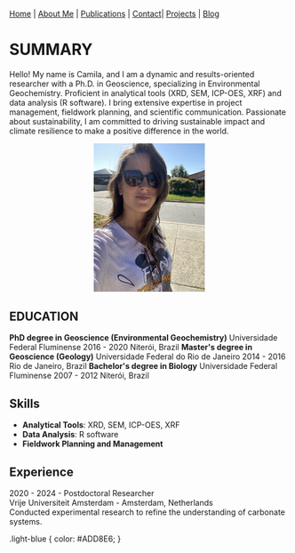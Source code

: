 [Home](./index.md) | [About Me](./about.md) | [Publications](./Publications.md) | [Contact](./contact.md)| [Projects](./projects.md) | [Blog](./blog.md)

# SUMMARY

Hello!
My name is Camila, and I am a dynamic and results-oriented researcher with a Ph.D. in Geoscience, specializing in Environmental Geochemistry. Proficient in analytical tools (XRD, SEM, ICP-OES, XRF) and data analysis (R software). I bring extensive expertise in project management, fieldwork planning, and scientific communication. Passionate about sustainability, I am committed to driving sustainable impact and climate resilience to make a positive difference in the world.

<div style="text-align: center;">
  <img src="IMG_4007.jpeg" alt="Myself" width="200">
</div>

## EDUCATION

**PhD degree in Geoscience (Environmental Geochemistry)**
Universidade Federal Fluminense
2016 - 2020 Niterói, Brazil
**Master's degree in Geoscience (Geology)**
Universidade Federal do Rio de Janeiro
2014 - 2016 Rio de Janeiro, Brazil
**Bachelor's degree in Biology**
Universidade Federal Fluminense
2007 - 2012 Niterói, Brazil

## Skills

- **Analytical Tools**: XRD, SEM, ICP-OES, XRF
- **Data Analysis**: R software
- **Fieldwork Planning and Management**

## Experience

2020 - 2024 - Postdoctoral Researcher  
<span class="light-blue">Vrije Universiteit Amsterdam</span> - Amsterdam, Netherlands  
Conducted experimental research to refine the understanding of carbonate systems.

.light-blue {
  color: #ADD8E6;
}




